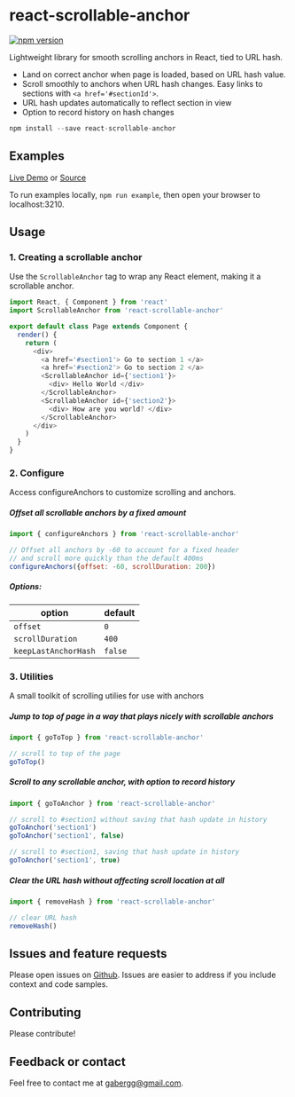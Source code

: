 react-scrollable-anchor
=====================

[![npm version](https://img.shields.io/npm/v/react-scrollable-anchor.svg?style=flat-square)](https://www.npmjs.com/package/react-scrollable-anchor)

Lightweight library for smooth scrolling anchors in React, tied to URL hash.

* Land on correct anchor when page is loaded, based on URL hash value.
* Scroll smoothly to anchors when URL hash changes. Easy links to sections with `<a href='#sectionId'>`.
* URL hash updates automatically to reflect section in view
* Option to record history on hash changes

```js
npm install --save react-scrollable-anchor
```

## Examples

[Live Demo](http://gabegsell.com/anchors/) or [Source](https://github.com/gabergg/react-scrollable-anchor/tree/master/example/src/components)

To run examples locally, `npm run example`, then open your
browser to localhost:3210.

## Usage

### 1. Creating a scrollable anchor

Use the `ScrollableAnchor` tag to wrap any React element, making it a scrollable anchor.

```js
import React, { Component } from 'react'
import ScrollableAnchor from 'react-scrollable-anchor'

export default class Page extends Component {
  render() {
    return (
      <div>
        <a href='#section1'> Go to section 1 </a>
        <a href='#section2'> Go to section 2 </a>
        <ScrollableAnchor id={'section1'}>
          <div> Hello World </div>
        </ScrollableAnchor>
        <ScrollableAnchor id={'section2'}>
          <div> How are you world? </div>
        </ScrollableAnchor>
      </div>
    )
  }
}
```

### 2. Configure

Access configureAnchors to customize scrolling and anchors.

##### Offset all scrollable anchors by a fixed amount

```js
import { configureAnchors } from 'react-scrollable-anchor'

// Offset all anchors by -60 to account for a fixed header
// and scroll more quickly than the default 400ms
configureAnchors({offset: -60, scrollDuration: 200})
```

##### Options:

| option                | default          |
| --------------------  | ---------------- |
| `offset`              | `0`              |
| `scrollDuration`      | `400`            |
| `keepLastAnchorHash`  | `false`          |

### 3. Utilities

A small toolkit of scrolling utilies for use with anchors

##### Jump to top of page in a way that plays nicely with scrollable anchors

```js
import { goToTop } from 'react-scrollable-anchor'

// scroll to top of the page
goToTop()
```

##### Scroll to any scrollable anchor, with option to record history

```js
import { goToAnchor } from 'react-scrollable-anchor'

// scroll to #section1 without saving that hash update in history
goToAnchor('section1')
goToAnchor('section1', false)

// scroll to #section1, saving that hash update in history
goToAnchor('section1', true)
```

##### Clear the URL hash without affecting scroll location at all

```js
import { removeHash } from 'react-scrollable-anchor'

// clear URL hash
removeHash()
```

## Issues and feature requests

Please open issues on [Github](https://github.com/gabergg/react-scrollable-anchor/issues). Issues are easier to address if you include context and code samples.

## Contributing

Please contribute!

## Feedback or contact

Feel free to contact me at gabergg@gmail.com.
